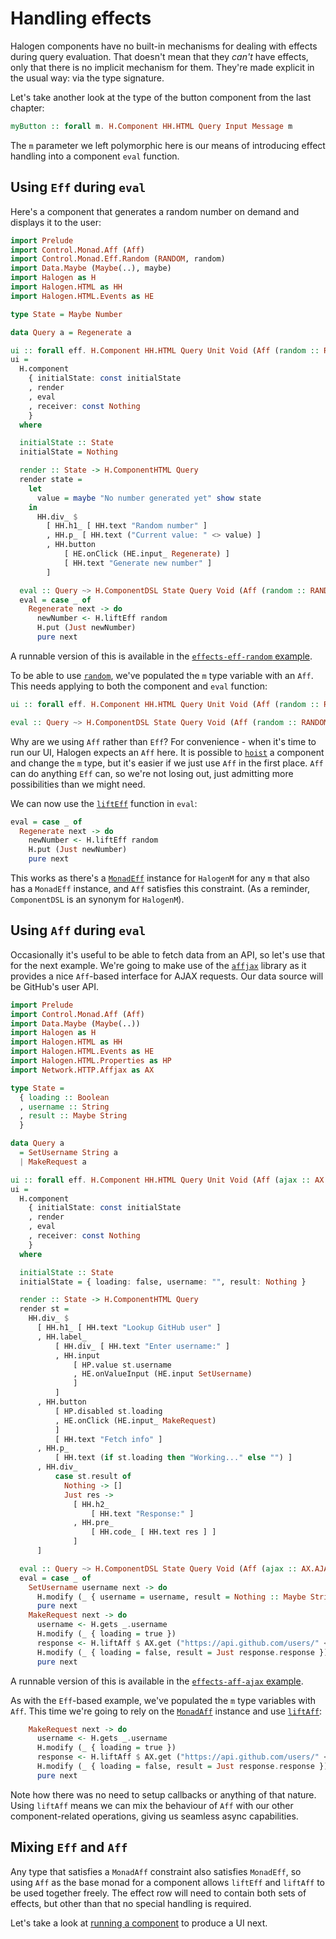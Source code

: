 # Handling effects

Halogen components have no built-in mechanisms for dealing with effects during query evaluation. That doesn't mean that they _can't_ have effects, only that there is no implicit mechanism for them. They're made explicit in the usual way: via the type signature.

Let's take another look at the type of the button component from the last chapter:

``` purescript
myButton :: forall m. H.Component HH.HTML Query Input Message m
```

The `m` parameter we left polymorphic here is our means of introducing effect handling into a component `eval` function.

## Using `Eff` during `eval`

Here's a component that generates a random number on demand and displays it to the user:

``` purescript
import Prelude
import Control.Monad.Aff (Aff)
import Control.Monad.Eff.Random (RANDOM, random)
import Data.Maybe (Maybe(..), maybe)
import Halogen as H
import Halogen.HTML as HH
import Halogen.HTML.Events as HE

type State = Maybe Number

data Query a = Regenerate a

ui :: forall eff. H.Component HH.HTML Query Unit Void (Aff (random :: RANDOM | eff))
ui =
  H.component
    { initialState: const initialState
    , render
    , eval
    , receiver: const Nothing
    }
  where

  initialState :: State
  initialState = Nothing

  render :: State -> H.ComponentHTML Query
  render state =
    let
      value = maybe "No number generated yet" show state
    in
      HH.div_ $
        [ HH.h1_ [ HH.text "Random number" ]
        , HH.p_ [ HH.text ("Current value: " <> value) ]
        , HH.button
            [ HE.onClick (HE.input_ Regenerate) ]
            [ HH.text "Generate new number" ]
        ]

  eval :: Query ~> H.ComponentDSL State Query Void (Aff (random :: RANDOM | eff))
  eval = case _ of
    Regenerate next -> do
      newNumber <- H.liftEff random
      H.put (Just newNumber)
      pure next
```

A runnable version of this is available in the [`effects-eff-random` example](../examples/effects-eff-random/).

To be able to use [`random`][Control.Monad.Eff.Random.random], we've populated the `m` type variable with an `Aff`. This needs applying to both the component and `eval` function:

``` purescript
ui :: forall eff. H.Component HH.HTML Query Unit Void (Aff (random :: RANDOM | eff))

eval :: Query ~> H.ComponentDSL State Query Void (Aff (random :: RANDOM | eff))
```

Why are we using `Aff` rather than `Eff`? For convenience - when it's time to run our UI, Halogen expects an `Aff` here. It is possible to [`hoist`][Halogen.Component.hoist] a component and change the `m` type, but it's easier if we just use `Aff` in the first place. `Aff` can do anything `Eff` can, so we're not losing out, just admitting more possibilities than we might need.

We can now use the [`liftEff`][Control.Monad.Eff.Class.liftEff] function in `eval`:

``` purescript
eval = case _ of
  Regenerate next -> do
    newNumber <- H.liftEff random
    H.put (Just newNumber)
    pure next
```

This works as there's a [`MonadEff`][Control.Monad.Eff.Class.MonadEff] instance for `HalogenM` for any `m` that also has a `MonadEff` instance, and `Aff` satisfies this constraint. (As a reminder, `ComponentDSL` is an synonym for `HalogenM`).

## Using `Aff` during `eval`

Occasionally it's useful to be able to fetch data from an API, so let's use that for the next example. We're going to make use of the [`affjax`][purescript-affjax] library as it provides a nice `Aff`-based interface for AJAX requests. Our data source will be GitHub's user API.

``` purescript
import Prelude
import Control.Monad.Aff (Aff)
import Data.Maybe (Maybe(..))
import Halogen as H
import Halogen.HTML as HH
import Halogen.HTML.Events as HE
import Halogen.HTML.Properties as HP
import Network.HTTP.Affjax as AX

type State =
  { loading :: Boolean
  , username :: String
  , result :: Maybe String
  }

data Query a
  = SetUsername String a
  | MakeRequest a

ui :: forall eff. H.Component HH.HTML Query Unit Void (Aff (ajax :: AX.AJAX | eff))
ui =
  H.component
    { initialState: const initialState
    , render
    , eval
    , receiver: const Nothing
    }
  where

  initialState :: State
  initialState = { loading: false, username: "", result: Nothing }

  render :: State -> H.ComponentHTML Query
  render st =
    HH.div_ $
      [ HH.h1_ [ HH.text "Lookup GitHub user" ]
      , HH.label_
          [ HH.div_ [ HH.text "Enter username:" ]
          , HH.input
              [ HP.value st.username
              , HE.onValueInput (HE.input SetUsername)
              ]
          ]
      , HH.button
          [ HP.disabled st.loading
          , HE.onClick (HE.input_ MakeRequest)
          ]
          [ HH.text "Fetch info" ]
      , HH.p_
          [ HH.text (if st.loading then "Working..." else "") ]
      , HH.div_
          case st.result of
            Nothing -> []
            Just res ->
              [ HH.h2_
                  [ HH.text "Response:" ]
              , HH.pre_
                  [ HH.code_ [ HH.text res ] ]
              ]
      ]

  eval :: Query ~> H.ComponentDSL State Query Void (Aff (ajax :: AX.AJAX | eff))
  eval = case _ of
    SetUsername username next -> do
      H.modify (_ { username = username, result = Nothing :: Maybe String })
      pure next
    MakeRequest next -> do
      username <- H.gets _.username
      H.modify (_ { loading = true })
      response <- H.liftAff $ AX.get ("https://api.github.com/users/" <> username)
      H.modify (_ { loading = false, result = Just response.response })
      pure next

```

A runnable version of this is available in the [`effects-aff-ajax` example](../examples/effects-aff-ajax/).

As with the `Eff`-based example, we've populated the `m` type variables with `Aff`. This time we're going to rely on the [`MonadAff`][Control.Monad.Aff.Class.MonadAff] instance and use [`liftAff`][Control.Monad.Aff.Class.liftAff]:

``` purescript
    MakeRequest next -> do
      username <- H.gets _.username
      H.modify (_ { loading = true })
      response <- H.liftAff $ AX.get ("https://api.github.com/users/" <> username)
      H.modify (_ { loading = false, result = Just response.response })
      pure next
```

Note how there was no need to setup callbacks or anything of that nature. Using `liftAff` means we can mix the behaviour of `Aff` with our other component-related operations, giving us seamless async capabilities.

## Mixing `Eff` and `Aff`

Any type that satisfies a `MonadAff` constraint also satisfies `MonadEff`, so using `Aff` as the base monad for a component allows `liftEff` and `liftAff` to be used together freely. The effect row will need to contain both sets of effects, but other than that no special handling is required.

Let's take a look at [running a component][running-components] to produce a UI next.

[purescript-affjax]: https://pursuit.purescript.org/packages/purescript-affjax "purescript-affjax"

[Control.Monad.Aff.Class.liftAff]: https://pursuit.purescript.org/packages/purescript-aff/3.0.0/docs/Control.Monad.Aff.Class#v:liftAff "Control.Monad.Aff.Class.liftAff"
[Control.Monad.Aff.Class.MonadAff]: https://pursuit.purescript.org/packages/purescript-aff/3.0.0/docs/Control.Monad.Aff.Class#t:MonadAff "Control.Monad.Aff.Class.MonadAff"
[Control.Monad.Eff.Class.liftEff]: https://pursuit.purescript.org/packages/purescript-eff/3.1.0/docs/Control.Monad.Eff.Class#v:liftEff "Control.Monad.Eff.Class.liftEff"
[Control.Monad.Eff.Class.MonadEff]: https://pursuit.purescript.org/packages/purescript-eff/3.1.0/docs/Control.Monad.Eff.Class#t:MonadEff "Control.Monad.Eff.Class.MonadEff"
[Control.Monad.Eff.Random.random]: https://pursuit.purescript.org/packages/purescript-random/3.0.0/docs/Control.Monad.Eff.Random#v:random "Control.Monad.Eff.Random.random"
[Halogen.Component.hoist]: https://pursuit.purescript.org/packages/purescript-halogen/3.0.1/docs/Halogen.Component#v:hoist "Halogen.Component.hoist"

[running-components]: 4%20-%20Running%20a%20component.md "Running a component"
